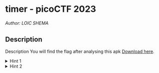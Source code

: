 # timer - picoCTF 2023

###### Author: LOIC SHEMA

## Description

Description You will find the flag after analysing this apk
[Download here](https://artifacts.picoctf.net/c/449/timer.apk).

<details><summary>Hint 1</summary>
	Decompile
</details>

<details><summary>Hint 2</summary>
	mobsf or jadx
</details>
